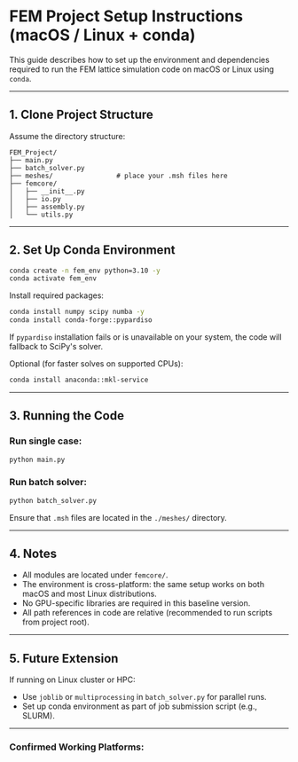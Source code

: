 # FEM Project Setup Instructions (macOS / Linux + conda)

This guide describes how to set up the environment and dependencies required to run the FEM lattice simulation code on macOS or Linux using `conda`.

---

## 1. Clone Project Structure
Assume the directory structure:

```
FEM_Project/
├── main.py
├── batch_solver.py
├── meshes/                # place your .msh files here
├── femcore/
│   ├── __init__.py
│   ├── io.py
│   ├── assembly.py
│   └── utils.py
```

---

## 2. Set Up Conda Environment

```bash
conda create -n fem_env python=3.10 -y
conda activate fem_env
```

Install required packages:

```bash
conda install numpy scipy numba -y
conda install conda-forge::pypardiso
```

If `pypardiso` installation fails or is unavailable on your system, the code will fallback to SciPy's solver.

Optional (for faster solves on supported CPUs):
```bash
conda install anaconda::mkl-service
```

---

## 3. Running the Code

### Run single case:
```bash
python main.py
```

### Run batch solver:
```bash
python batch_solver.py
```

Ensure that `.msh` files are located in the `./meshes/` directory.

---

## 4. Notes

- All modules are located under `femcore/`.
- The environment is cross-platform: the same setup works on both macOS and most Linux distributions.
- No GPU-specific libraries are required in this baseline version.
- All path references in code are relative (recommended to run scripts from project root).

---

## 5. Future Extension
If running on Linux cluster or HPC:
- Use `joblib` or `multiprocessing` in `batch_solver.py` for parallel runs.
- Set up conda environment as part of job submission script (e.g., SLURM).

---

### Confirmed Working Platforms:


